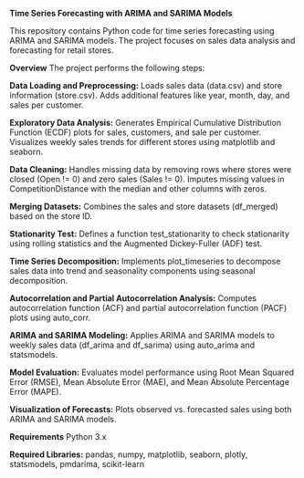 **Time Series Forecasting with ARIMA and SARIMA Models**

This repository contains Python code for time series forecasting using ARIMA and SARIMA models. The project focuses on sales data analysis and forecasting for retail stores.

**Overview**
The project performs the following steps:

**Data Loading and Preprocessing:**
Loads sales data (data.csv) and store information (store.csv).
Adds additional features like year, month, day, and sales per customer.

**Exploratory Data Analysis:**
Generates Empirical Cumulative Distribution Function (ECDF) plots for sales, customers, and sale per customer.
Visualizes weekly sales trends for different stores using matplotlib and seaborn.

**Data Cleaning:**
Handles missing data by removing rows where stores were closed (Open != 0) and zero sales (Sales != 0).
Imputes missing values in CompetitionDistance with the median and other columns with zeros.

**Merging Datasets:**
Combines the sales and store datasets (df_merged) based on the store ID.

**Stationarity Test:**
Defines a function test_stationarity to check stationarity using rolling statistics and the Augmented Dickey-Fuller (ADF) test.

**Time Series Decomposition:**
Implements plot_timeseries to decompose sales data into trend and seasonality components using seasonal decomposition.

**Autocorrelation and Partial Autocorrelation Analysis:**
Computes autocorrelation function (ACF) and partial autocorrelation function (PACF) plots using auto_corr.

**ARIMA and SARIMA Modeling:**
Applies ARIMA and SARIMA models to weekly sales data (df_arima and df_sarima) using auto_arima and statsmodels.

**Model Evaluation:**
Evaluates model performance using Root Mean Squared Error (RMSE), Mean Absolute Error (MAE), and Mean Absolute Percentage Error (MAPE).

**Visualization of Forecasts:**
Plots observed vs. forecasted sales using both ARIMA and SARIMA models.

**Requirements**
Python 3.x

**Required Libraries:** pandas, numpy, matplotlib, seaborn, plotly, statsmodels, pmdarima, scikit-learn
